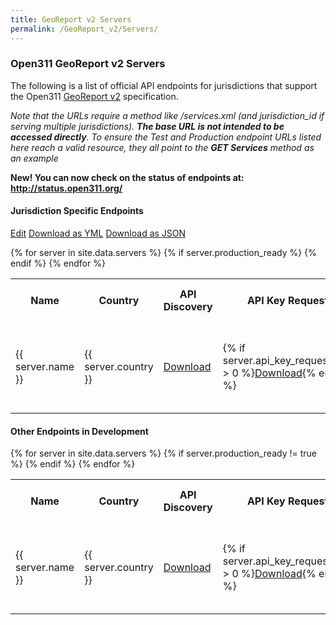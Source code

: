 ```yaml
---
title: GeoReport v2 Servers
permalink: /GeoReport_v2/Servers/
---
```


### Open311 GeoReport v2 Servers

The following is a list of official API endpoints for jurisdictions that support the Open311 [GeoReport v2](/GeoReport_v2 "wikilink") specification.

<span class="text-danger">*Note that the URLs require a method like /services.xml (and jurisdiction_id if serving multiple jurisdictions). **The base URL is not intended to be accessed directly**. To ensure the Test and Production endpoint URLs listed here reach a valid resource, they all point to the **GET Services** method as an example* </span>

**<span class="text-primary">New!</span> You can now check on the status of endpoints at: <http://status.open311.org/>**

#### Jurisdiction Specific Endpoints

<a class="btn btn-default edit-button" href="//github.com/{{ site.org_name }}/{{ site.repo_name }}/edit/{{ site.branch }}/data/servers.yml"><span class="glyphicon glyphicon-edit"></span> Edit</a>
<a class="btn btn-default" href="/data/servers.yml"><span class="glyphicon glyphicon-download"></span> Download as YML</a>
<a class="btn btn-default" href="../servers.json"><span class="glyphicon glyphicon-download"></span> Download as JSON</a>

<table class="table table-striped table-bordered">
    <tr>
        <th>Name</th>
        <th>Country</th>                
        <th>API Discovery</th>
        <th>API Key Request</th>
        <th>Documentation</th>
        <th>Production URL Example</th>
        <th>Test URL Example</th>
        <th>Gov Domain</th>
    </tr>
{% for server in site.data.servers %}
    {% if server.production_ready %}
        <tr>
            <td>{{ server.name }}</td>
            <td>{{ server.country }}</td>             
            <td><a href="{{ server.api_discovery }}"><span class="glyphicon glyphicon-cloud-download"></span><span class="sr-only">Download</span></a></td>
            <td>{% if server.api_key_request.size > 0 %}<a href="{{ server.api_key_request }}"><span class="glyphicon glyphicon-cloud-download"></span><span class="sr-only">Download</span></a>{% endif %}</td>
            <td>{% if server.api_documentation.size > 0 %}<a href="{{ server.api_documentation }}"><span class="glyphicon glyphicon-file"></span><span class="sr-only">Download</span></a>{% endif %}</td>
            <td><a href="{{ server.base_url }}services.xml?jurisdiction_id={{ server.jurisdiction_id }}">Production /services.xml </a></td>
            <td>{% if server.test_url.size > 0 %}<a href="{{ server.test_url }}services.xml?jurisdiction_id={{ server.jurisdiction_id }}">Test /services.xml</a>{% endif %}</td>
            <td>
                {% if server.gov_domain == true %}<span class="glyphicon glyphicon-ok text-success"></span><span class="sr-only">Yes</span>{% endif %}
                {% if server.gov_domain == false %}<span class="glyphicon glyphicon-remove text-danger"></span><span class="sr-only">No</span>{% endif %}
            </td>
        </tr>
    {% endif %}
{% endfor %}
</table>

#### Other Endpoints in Development
<table class="table table-striped table-bordered">
    <tr>
        <th>Name</th>
        <th>Country</th>                
        <th>API Discovery</th>
        <th>API Key Request</th>
        <th>Documentation</th>
        <th>Production URL Example</th>
        <th>Test URL Example</th>
        <th>Gov Domain</th>
    </tr>
{% for server in site.data.servers %}
    {% if server.production_ready != true %}
        <tr>
            <td>{{ server.name }}</td>
            <td>{{ server.country }}</td>             
            <td><a href="{{ server.api_discovery }}"><span class="glyphicon glyphicon-cloud-download"></span><span class="sr-only">Download</span></a></td>
            <td>{% if server.api_key_request.size > 0 %}<a href="{{ server.api_key_request }}"><span class="glyphicon glyphicon-cloud-download"></span><span class="sr-only">Download</span></a>{% endif %}</td>
            <td>{% if server.api_documentation.size > 0 %}<a href="{{ server.api_documentation }}"><span class="glyphicon glyphicon-file"></span><span class="sr-only">Download</span></a>{% endif %}</td>
            <td><a href="{{ server.base_url }}services.xml?jurisdiction_id={{ server.jurisdiction_id }}">Production /services.xml </a></td>
            <td>{% if server.test_url.size > 0 %}<a href="{{ server.test_url }}services.xml?jurisdiction_id={{ server.jurisdiction_id }}">Test /services.xml</a>{% endif %}</td>
            <td>
                {% if server.gov_domain == true %}<span class="glyphicon glyphicon-ok text-success"></span><span class="sr-only">Yes</span>{% endif %}
                {% if server.gov_domain == false %}<span class="glyphicon glyphicon-remove text-danger"></span><span class="sr-only">No</span>{% endif %}
            </td>
        </tr>
    {% endif %}
{% endfor %}
</table>

